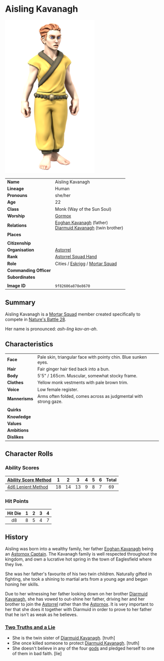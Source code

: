 # Aisling Kavanagh

<img src="https://raw.githubusercontent.com/jesskelsall/astarus-images/main/characters/portraits/9f82606a878e8670.png" height="500" />

|||
| --- | --- |
| **Name** | Aisling Kavanagh | character.3
| **Lineage** | Human |
| **Pronouns** | she/her |
| **Age** | 22 |
| **Class** | Monk (Way of the Sun Soul) |
| **Worship** | [Gormox](../gods/deities/gormox.md) |
| **Relations** | [Eoghan Kavanagh](eoghan-kavanagh.md) (father)<br>[Diarmuid Kavanagh](diarmuid-kavanagh.md) (twin brother) |
| **Places** | |
|||
| **Citizenship** | |
| **Organisation** | [Astorrel](../organisations/government/astorrel/astorrel.md) |
| **Rank** | [Astorrel Squad Hand](../organisations/government/astorrel/ranks/astorrel-squad-hand.md) |
| **Role** | Cities / [Eskrigg](../places/settlements/cities/eskrigg.md) / [Mortar Squad](../organisations/government/astorrel/squads/mortar-squad.md) |
| **Commanding Officer** | |
| **Subordinates** | |
|||
| **Image ID** | `9f82606a878e8670` |

## Summary

Aisling Kavanagh is a [Mortar Squad](../organisations/government/astorrel/squads/mortar-squad.md) member created specifically to compete in [Nature's Battle 28](../storylines/ended/natures-battle-28.md).

Her name is pronounced: *ash-ling kav-an-ah*.

## Characteristics

| | |
| --- | --- |
| **Face** | Pale skin, triangular face with pointy chin. Blue sunken eyes. | characteristics.2
| **Hair** | Fair ginger hair tied back into a bun. |
| **Body** | 5'5" / 165cm. Muscular, somewhat stocky frame. |
| **Clothes** | Yellow monk vestments with pale brown trim. |
| **Voice** | Low female register. |
| **Mannerisms** | Arms often folded, comes across as judgmental with strong gaze. |
| | |
| **Quirks** | |
| **Knowledge** | |
| **Values** | |
| **Ambitions** | |
| **Dislikes** | |

## Character Rolls

### Ability Scores

| [Ability Score Method](../mechanics/ability-score-method/ability-score-method.md) | 1 | 2 | 3 | 4 | 5 | 6 | Total |
| --- |:---:|:---:|:---:|:---:|:---:|:---:|:---:|
| [4d6 Lenient Method](../mechanics/ability-score-method/4d6-lenient-method.md) | 18 | 14 | 13 | 9 | 8 | 7 | 69 |

### Hit Points

| Hit Die | 1 | 2 | 3 | 4 |
|:---:|:---:|:---:|:---:|:---:|
| d8 | 8 | 5 | 4 | 7 |

## History

Aisling was born into a wealthy family, her father [Eoghan Kavanagh](eoghan-kavanagh.md) being an [Astornox Captain](../organisations/government/astornox/ranks/astornox-captain.md). The Kavanagh family is well respected throughout the kingdom, and own a lucrative hot spring in the town of Eaglesfield where they live.

She was her father's favourite of his two twin children. Naturally gifted in fighting, she took a shining to martial arts from a young age and began honing her skills.

Due to her witnessing her father looking down on her brother [Diarmuid Kavanagh](diarmuid-kavanagh.md), she has vowed to out-shine her father, driving her and her brother to join the [Astorrel](../organisations/government/astorrel/astorrel.md) rather than the [Astornox](../organisations/government/astornox/astornox.md). It is very important to her that she does it together with Diarmuid in order to prove to her father that he isn't as weak as he believes.

### [Two Truths and a Lie](../mechanics/roleplay/two-truths-and-a-lie.md)

- She is the twin sister of [Diarmuid Kavanagh](diarmuid-kavanagh.md). [truth]
- She once killed someone to protect [Diarmuid Kavanagh](diarmuid-kavanagh.md). [truth]
- She doesn't believe in any of the four [gods](../gods/gods.md) and pledged herself to one of them in bad faith. [lie]
